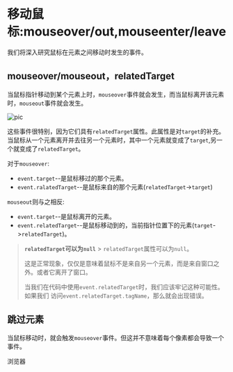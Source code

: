 # 移动鼠标:mouseover/out,mouseenter/leave

我们将深入研究鼠标在元素之间移动时发生的事件。

## mouseover/mouseout，relatedTarget

当鼠标指针移动到某个元素上时，`mouseover`事件就会发生，而当鼠标离开该元素时，`mouseout`事件就会发生。

![pic](../.vitepress/dist/assets/移动鼠标1.png)

这些事件很特别，因为它们具有`relatedTarget`属性。此属性是对`target`的补充。当鼠标从一个元素离开并去往另一个元素时，其中一个元素就变成了`target`,另一个就变成了`relatedTarget`。

对于`mouseover`:

- `event.target`--是鼠标移过的那个元素。
- `event.ralatedTarget`--是鼠标来自的那个元素(`relatedTarget`->`target`)

`mouseout`则与之相反:

- `event.target`--是鼠标离开的元素。
- `event.relatedTarget`--是鼠标移动到的，当前指针位置下的元素(`target`->`relatedTarget`)。

> **`relatedTarget`可以为`null`** > `relatedTarget`属性可以为`null`。
>
> 这是正常现象，仅仅是意味着鼠标不是来自另一个元素，而是来自窗口之外。或者它离开了窗口。
>
> 当我们在代码中使用`event.relatedTarget`时，我们应该牢记这种可能性。如果我们
> 访问`event.relatedTarget.tagName`，那么就会出现错误。

## 跳过元素

当鼠标移动时，就会触发`mouseover`事件。但这并不意味着每个像素都会导致一个事件。

浏览器
